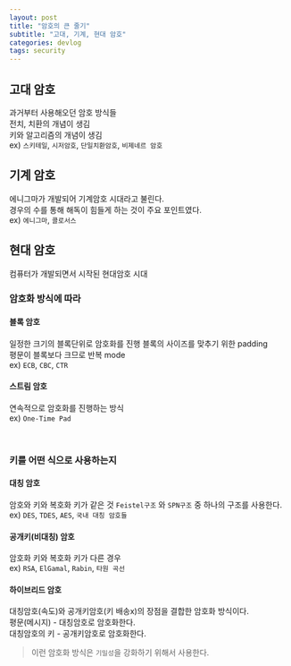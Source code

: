 ```yaml
---
layout: post
title: "암호의 큰 줄기"
subtitle: "고대, 기계, 현대 암호"
categories: devlog
tags: security
---
```

## 고대 암호
과거부터 사용해오던 암호 방식들   
전치, 치환의 개념이 생김     
키와 알고리즘의 개념이 생김   
ex) `스키테일`, `시저암호`, `단일치환암호`, `비제네르 암호`   

## 기계 암호
에니그마가 개발되어 기계암호 시대라고 불린다.    
경우의 수를 통해 해독이 힘들게 하는 것이 주요 포인트였다.   
ex) `에니그마`, `콜로서스`

## 현대 암호
컴퓨터가 개발되면서 시작된 현대암호 시대

### 암호화 방식에 따라 
#### 블록 암호
일정한 크기의 블록단위로 암호화를 진행
블록의 사이즈를 맞추기 위한 padding   
평문이 블록보다 크므로 반복 mode   
ex) `ECB`, `CBC`, `CTR`

#### 스트림 암호
연속적으로 암호화를 진행하는 방식  
ex) `One-Time Pad`

<br>

### 키를 어떤 식으로 사용하는지
#### 대칭 암호
암호와 키와 복호화 키가 같은 것
`Feistel구조` 와 `SPN구조` 중 하나의 구조를 사용한다.   
ex) `DES`, `TDES`, `AES`, `국내 대칭 암호들`

#### 공개키(비대칭) 암호
암호화 키와 복호화 키가 다른 경우   
ex) `RSA`, `ElGamal`, `Rabin`, `타원 곡선`

#### 하이브리드 암호
대칭암호(속도)와 공개키암호(키 배송x)의 장점을 결합한 암호화 방식이다.    
평문(메시지) - 대칭암호로 암호화한다.  
대칭암호의 키 - 공개키암호로 암호화한다.  


> 이런 암호화 방식은 `기밀성`을 강화하기 위해서 사용한다.



